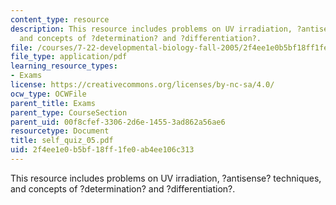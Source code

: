 ```yaml
---
content_type: resource
description: This resource includes problems on UV irradiation, ?antisense? techniques,
  and concepts of ?determination? and ?differentiation?.
file: /courses/7-22-developmental-biology-fall-2005/2f4ee1e0b5bf18ff1fe0ab4ee106c313_self_quiz_05.pdf
file_type: application/pdf
learning_resource_types:
- Exams
license: https://creativecommons.org/licenses/by-nc-sa/4.0/
ocw_type: OCWFile
parent_title: Exams
parent_type: CourseSection
parent_uid: 00f8cfef-3306-2d6e-1455-3ad862a56ae6
resourcetype: Document
title: self_quiz_05.pdf
uid: 2f4ee1e0-b5bf-18ff-1fe0-ab4ee106c313
---
```

This resource includes problems on UV irradiation, ?antisense? techniques, and concepts of ?determination? and ?differentiation?.